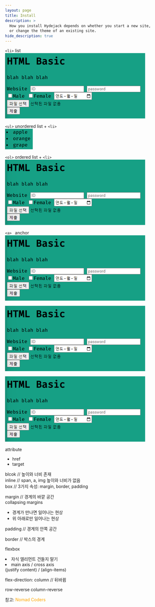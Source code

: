 ```yaml
---
layout: page
title: Install
description: >
  How you install Hydejack depends on whether you start a new site,
  or change the theme of an existing site.
hide_description: true
---
```


`<li>` list<br>
![image description](/assets/img/front/html&css/20220702_175057.png)

`<ul>` unordered list + `<li>`<br>
![image description](/assets/img/front/html&css/20220702_191156.png)

`<ol>` ordered list + `<li>`<br>
![image description](/assets/img/front/html&css/20220702_175057.png)

`<a> ` anchor<br>
![image description](/assets/img/front/html&css/20220702_175057.png)

![image description](/assets/img/front/html&css/20220702_175057.png)

![image description](/assets/img/front/html&css/20220702_175057.png)

attribute
- href
- target

blcok // 높이와 너비 존재<br>
inline // span, a, img 높이와 너비가 없음<br>
box // 3가지 속성: margin, border, padding<br>


margin // 경계의 바깥 공간<br>
collapsing margins <br>
- 경계가 만나면 일어나는 현상<br>
- 위 아래로만 일어나는 현상<br>
		
padding // 경계의 안쪽 공간<br>

border // 박스의 경계<br>

flexbox<br>
<li>자식 엘리먼트 건들지 말기</li>
<li>main axis / cross axis</li>
 (justify content) / (align-items)
 
flex-direction: column // 뒤바뀜

row-reverse
column-reverse

<style>
    a {
        text-decoration-line:none;
        color: orange;
    }
</style>

참고: <a href="https://nomadcoders.co/?gclid=CjwKCAjw2f-VBhAsEiwAO4lNeGxUb10hQEsnXWufl6NE_TMbZVomtR59HvzfaaYKAIONyRIsWAW8QxoCRK0QAvD_BwE">Nomad Coders</a>